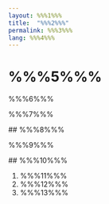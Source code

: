 ```yaml
---
layout: %%%1%%%
title:  "%%%2%%%"
permalink: %%%3%%%
lang: %%%4%%%
---
```


# %%%5%%%

%%%6%%%

%%%7%%%

## %%%8%%%

%%%9%%%

## %%%10%%%

1. %%%11%%%
2. %%%12%%%
3. %%%13%%%
